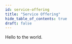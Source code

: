 ```yaml
---
id: service-offering
title: "Service Offering"
hide_table_of_contents: true
draft: false
---
```



Hello to the world. 

